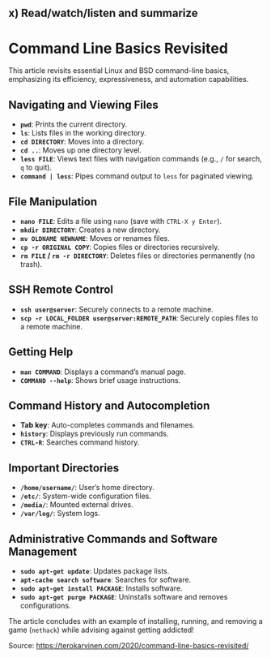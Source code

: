 ## x) Read/watch/listen and summarize

# Command Line Basics Revisited

This article revisits essential Linux and BSD command-line basics, emphasizing its efficiency, expressiveness, and automation capabilities.

## Navigating and Viewing Files
- **`pwd`**: Prints the current directory.
- **`ls`**: Lists files in the working directory.
- **`cd DIRECTORY`**: Moves into a directory.
- **`cd ..`**: Moves up one directory level.
- **`less FILE`**: Views text files with navigation commands (e.g., `/` for search, `q` to quit).
- **`command | less`**: Pipes command output to `less` for paginated viewing.

## File Manipulation
- **`nano FILE`**: Edits a file using `nano` (save with `CTRL-X y Enter`).
- **`mkdir DIRECTORY`**: Creates a new directory.
- **`mv OLDNAME NEWNAME`**: Moves or renames files.
- **`cp -r ORIGINAL COPY`**: Copies files or directories recursively.
- **`rm FILE` / `rm -r DIRECTORY`**: Deletes files or directories permanently (no trash).

## SSH Remote Control
- **`ssh user@server`**: Securely connects to a remote machine.
- **`scp -r LOCAL_FOLDER user@server:REMOTE_PATH`**: Securely copies files to a remote machine.

## Getting Help
- **`man COMMAND`**: Displays a command’s manual page.
- **`COMMAND --help`**: Shows brief usage instructions.

## Command History and Autocompletion
- **Tab key**: Auto-completes commands and filenames.
- **`history`**: Displays previously run commands.
- **`CTRL-R`**: Searches command history.

## Important Directories
- **`/home/username/`**: User’s home directory.
- **`/etc/`**: System-wide configuration files.
- **`/media/`**: Mounted external drives.
- **`/var/log/`**: System logs.

## Administrative Commands and Software Management
- **`sudo apt-get update`**: Updates package lists.
- **`apt-cache search software`**: Searches for software.
- **`sudo apt-get install PACKAGE`**: Installs software.
- **`sudo apt-get purge PACKAGE`**: Uninstalls software and removes configurations.

The article concludes with an example of installing, running, and removing a game (`nethack`) while advising against getting addicted!

Source: https://terokarvinen.com/2020/command-line-basics-revisited/


